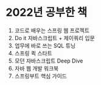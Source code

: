# 2022년 공부한 책
1. 코드로 배우는 스프링 웹 프로젝트  
2. Do it 자바스크립트 + 제이쿼리 입문   
3. 업무에 바로 쓰는 SQL 튜닝
4. 스프링 퀵 스타트
5. 모던 자바스크립트 Deep Dive
6. 자바 웹 개발 워크북
7. 스프링부트 핵심 가이드
